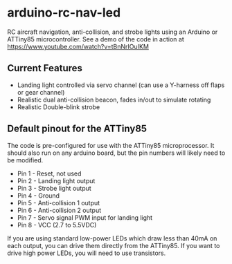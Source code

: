 arduino-rc-nav-led
==================

RC aircraft navigation, anti-collision, and strobe lights using an Arduino or ATTiny85 microcontroller. See a demo of the code in action at https://www.youtube.com/watch?v=tBnNrIOuIKM

Current Features
----------------
* Landing light controlled via servo channel (can use a Y-harness off flaps or gear channel)
* Realistic dual anti-collision beacon, fades in/out to simulate rotating
* Realistic Double-blink strobe

Default pinout for the ATTiny85
-------------------------------
The code is pre-configured for use with the ATTiny85 microprocessor. It should also run on any arduino board, but the pin numbers will likely need to be modified.

* Pin 1 - Reset, not used
* Pin 2 - Landing light output
* Pin 3 - Strobe light output
* Pin 4 - Ground
* Pin 5 - Anti-collision 1 output
* Pin 6 - Anti-collision 2 output
* Pin 7 - Servo signal PWM input for landing light
* Pin 8 - VCC (2.7 to 5.5VDC)

If you are using standard low-power LEDs which draw less than 40mA on each output, you can drive them directly from the ATTiny85. If you want to drive high power LEDs, you will need to use transistors.
